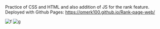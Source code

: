 Practice of CSS and HTML and also addition of JS for the rank feature. Deployed with Github Pages: 
https://omerk100.github.io/Rank-page-web/


![f](https://github.com/OmerK100/Rank-page-web/assets/139342166/a69a89f1-ab43-442e-bef2-2e9cc7850f91)
![g](https://github.com/OmerK100/Rank-page-web/assets/139342166/43f1b397-2ee8-422d-8d39-52c95edeec29)
